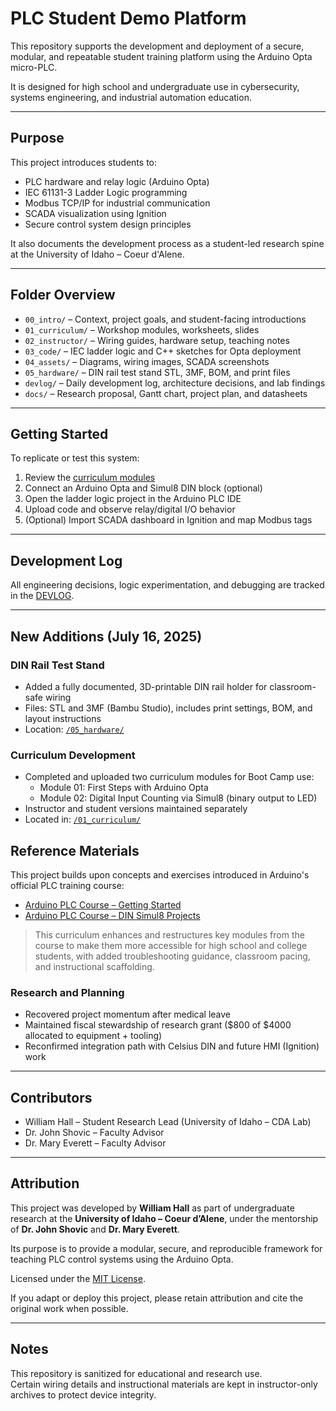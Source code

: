 # PLC Student Demo Platform

This repository supports the development and deployment of a secure, modular, and repeatable student training platform using the Arduino Opta micro-PLC.

It is designed for high school and undergraduate use in cybersecurity, systems engineering, and industrial automation education.

---

## Purpose

This project introduces students to:

- PLC hardware and relay logic (Arduino Opta)
- IEC 61131-3 Ladder Logic programming
- Modbus TCP/IP for industrial communication
- SCADA visualization using Ignition
- Secure control system design principles

It also documents the development process as a student-led research spine at the University of Idaho – Coeur d'Alene.

---

## Folder Overview

- `00_intro/` – Context, project goals, and student-facing introductions
- `01_curriculum/` – Workshop modules, worksheets, slides
- `02_instructor/` – Wiring guides, hardware setup, teaching notes
- `03_code/` – IEC ladder logic and C++ sketches for Opta deployment
- `04_assets/` – Diagrams, wiring images, SCADA screenshots
- `05_hardware/` – DIN rail test stand STL, 3MF, BOM, and print files
- `devlog/` – Daily development log, architecture decisions, and lab findings
- `docs/` – Research proposal, Gantt chart, project plan, and datasheets

---

## Getting Started

To replicate or test this system:

1. Review the [curriculum modules](./01_curriculum/)
2. Connect an Arduino Opta and Simul8 DIN block (optional)
3. Open the ladder logic project in the Arduino PLC IDE
4. Upload code and observe relay/digital I/O behavior
5. (Optional) Import SCADA dashboard in Ignition and map Modbus tags

---

## Development Log

All engineering decisions, logic experimentation, and debugging are tracked in the [DEVLOG](./devlog/README.md).

---

## New Additions (July 16, 2025)

### DIN Rail Test Stand
- Added a fully documented, 3D-printable DIN rail holder for classroom-safe wiring
- Files: STL and 3MF (Bambu Studio), includes print settings, BOM, and layout instructions
- Location: [`/05_hardware/`](./05_hardware/)

### Curriculum Development
- Completed and uploaded two curriculum modules for Boot Camp use:
  - Module 01: First Steps with Arduino Opta
  - Module 02: Digital Input Counting via Simul8 (binary output to LED)
- Instructor and student versions maintained separately
- Located in: [`/01_curriculum/`](./01_curriculum/)

## Reference Materials

This project builds upon concepts and exercises introduced in Arduino's official PLC training course:

- [Arduino PLC Course – Getting Started](https://courses.arduino.cc/explore-plc/lessons/getting-started)
- [Arduino PLC Course – DIN Simul8 Projects](https://courses.arduino.cc/explore-plc/lessons/getting-started-din-simul8/)

> This curriculum enhances and restructures key modules from the course to make them more accessible for high school and college students, with added troubleshooting guidance, classroom pacing, and instructional scaffolding.


### Research and Planning
- Recovered project momentum after medical leave
- Maintained fiscal stewardship of research grant ($800 of $4000 allocated to equipment + tooling)
- Reconfirmed integration path with Celsius DIN and future HMI (Ignition) work

---

## Contributors

- William Hall – Student Research Lead (University of Idaho – CDA Lab)
- Dr. John Shovic – Faculty Advisor
- Dr. Mary Everett – Faculty Advisor

---

## Attribution

This project was developed by **William Hall** as part of undergraduate research at the **University of Idaho – Coeur d’Alene**, under the mentorship of **Dr. John Shovic** and **Dr. Mary Everett**.

Its purpose is to provide a modular, secure, and reproducible framework for teaching PLC control systems using the Arduino Opta.

Licensed under the [MIT License](LICENSE).

If you adapt or deploy this project, please retain attribution and cite the original work when possible.

---

## Notes

This repository is sanitized for educational and research use.  
Certain wiring details and instructional materials are kept in instructor-only archives to protect device integrity.
